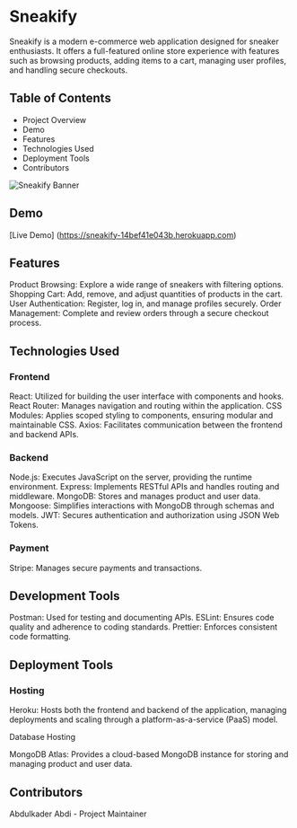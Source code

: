 
# Sneakify

Sneakify is a modern e-commerce web application designed for sneaker enthusiasts. It offers a full-featured online store experience with features such as browsing products, adding items to a cart, managing user profiles, and handling secure checkouts.

## Table of Contents

- Project Overview 
- Demo
- Features
- Technologies Used
- Deployment Tools
- Contributors


![Sneakify Banner](https://sneakify-14bef41e043b.herokuapp.com/favicon2.png)


## Demo

[Live Demo] (https://sneakify-14bef41e043b.herokuapp.com)

## Features

Product Browsing: Explore a wide range of sneakers with filtering options.
Shopping Cart: Add, remove, and adjust quantities of products in the cart.
User Authentication: Register, log in, and manage profiles securely.
Order Management: Complete and review orders through a secure checkout process.

## Technologies Used

### Frontend

React: Utilized for building the user interface with components and hooks.
React Router: Manages navigation and routing within the application.
CSS Modules: Applies scoped styling to components, ensuring modular and maintainable CSS.
Axios: Facilitates communication between the frontend and backend APIs.

### Backend

Node.js: Executes JavaScript on the server, providing the runtime environment.
Express: Implements RESTful APIs and handles routing and middleware.
MongoDB: Stores and manages product and user data.
Mongoose: Simplifies interactions with MongoDB through schemas and models.
JWT: Secures authentication and authorization using JSON Web Tokens.

### Payment

Stripe: Manages secure payments and transactions.

## Development Tools

Postman: Used for testing and documenting APIs.
ESLint: Ensures code quality and adherence to coding standards.
Prettier: Enforces consistent code formatting.


## Deployment Tools

### Hosting

Heroku: Hosts both the frontend and backend of the application, managing deployments and scaling through a platform-as-a-service (PaaS) model.

Database Hosting

MongoDB Atlas: Provides a cloud-based MongoDB instance for storing and managing product and user data.

## Contributors

Abdulkader Abdi - Project Maintainer

